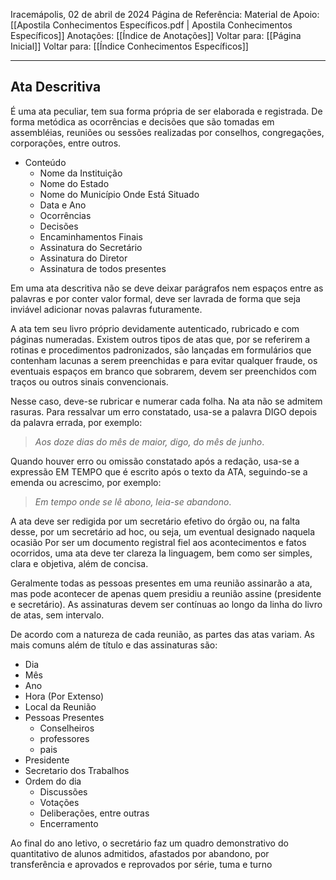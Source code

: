 Iracemápolis, 02 de abril de 2024
Página de Referência:
Material de Apoio: [[Apostila Conhecimentos Específicos.pdf | Apostila Conhecimentos Específicos]]
Anotações: [[Índice de Anotações]]
Voltar para: [[Página Inicial]]
Voltar para: [[Índice Conhecimentos Específicos]]
___________________
## Ata Descritiva
É uma ata peculiar, tem sua forma própria de ser elaborada e registrada. De forma metódica as ocorrências e decisões que são tomadas em assembléias, reuniões ou sessões realizadas por conselhos, congregações, corporações, entre outros.
- Conteúdo
	- Nome da Instituição
	- Nome do Estado
	- Nome do Município Onde Está Situado
	- Data e Ano
	- Ocorrências
	- Decisões
	- Encaminhamentos Finais
	- Assinatura do Secretário
	- Assinatura do Diretor
	- Assinatura de todos presentes

Em uma ata descritiva não se deve deixar parágrafos nem espaços entre as palavras e por conter valor formal, deve ser lavrada de forma que seja inviável adicionar novas palavras futuramente.

A ata tem seu livro próprio devidamente autenticado, rubricado e com páginas numeradas.
Existem outros tipos de atas que, por se referirem a rotinas e procedimentos padronizados, são lançadas em formulários que contenham lacunas a serem preenchidas e para evitar qualquer fraude, os eventuais espaços em branco que sobrarem, devem ser preenchidos com traços ou outros sinais convencionais.

Nesse caso, deve-se rubricar e numerar cada folha.
Na ata não se admitem rasuras. Para ressalvar um erro constatado, usa-se a palavra DIGO depois da palavra errada, por exemplo: 
>*Aos doze dias do mês de maior, digo, do mês de junho*.

Quando houver erro ou omissão constatado após a redação, usa-se a expressão EM TEMPO que é escrito após o texto da ATA, seguindo-se a emenda ou acrescimo, por exemplo:
>*Em tempo onde se lê abono, leia-se abandono*.

A ata deve ser redigida por um secretário efetivo do órgão ou, na falta desse, por um secretário ad hoc, ou seja, um eventual designado naquela ocasião
Por ser um documento registral fiel aos acontecimentos e fatos ocorridos, uma ata deve ter clareza la linguagem, bem como ser simples, clara e objetiva, além de concisa.

Geralmente todas as pessoas presentes em uma reunião assinarão a ata, mas pode acontecer de apenas quem presidiu a reunião assine (presidente e secretário). As assinaturas devem ser contínuas ao longo da linha do livro de atas, sem intervalo.

De acordo com a natureza de cada reunião, as partes das atas variam. As mais comuns além de título e das assinaturas são:
- Dia
- Mês
- Ano
- Hora (Por Extenso)
- Local da Reunião
- Pessoas Presentes
	- Conselheiros
	- professores
	- pais
- Presidente
- Secretario dos Trabalhos
- Ordem  do dia
	- Discussões
	- Votações
	- Deliberações, entre outras
	- Encerramento

Ao final do ano letivo, o secretário faz um quadro demonstrativo do quantitativo de alunos admitidos, afastados por abandono, por transferência e aprovados e reprovados por série, tuma e turno